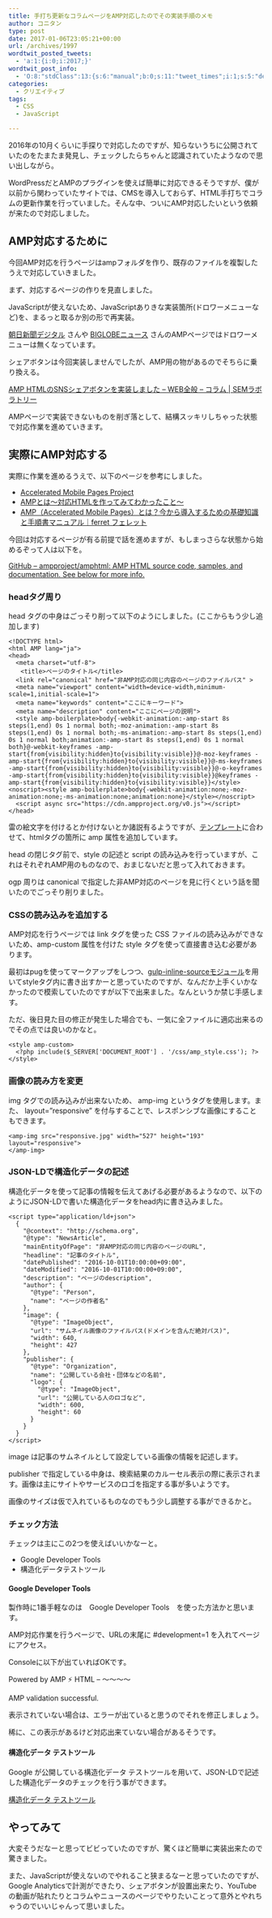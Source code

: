 ```yaml
---
title: 手打ち更新なコラムページをAMP対応したのでその実装手順のメモ
author: コニタン
type: post
date: 2017-01-06T23:05:21+00:00
url: /archives/1997
wordtwit_posted_tweets:
  - 'a:1:{i:0;i:2017;}'
wordtwit_post_info:
  - 'O:8:"stdClass":13:{s:6:"manual";b:0;s:11:"tweet_times";i:1;s:5:"delay";s:1:"0";s:7:"enabled";s:1:"1";s:10:"separation";i:60;s:7:"version";s:3:"3.7";s:14:"tweet_template";b:0;s:6:"status";i:2;s:6:"result";a:0:{}s:13:"tweet_counter";i:2;s:13:"tweet_log_ids";a:1:{i:0;i:2017;}s:9:"hash_tags";a:0:{}s:8:"accounts";a:1:{i:0;s:6:"skd_nw";}}'
categories:
  - クリエイティブ
tags:
  - CSS
  - JavaScript

---
```

2016年の10月くらいに手探りで対応したのですが、知らないうちに公開されていたのをたまたま発見し、チェックしたらちゃんと認識されていたようなので思い出しながら。

WordPressだとAMPのプラグインを使えば簡単に対応できるそうですが、僕が以前から関わっていたサイトでは、CMSを導入しておらず、HTML手打ちでコラムの更新作業を行っていました。そんな中、ついにAMP対応したいという依頼が来たので対応しました。

## AMP対応するために

今回AMP対応を行うページはampフォルダを作り、既存のファイルを複製したうえで対応していきました。

まず、対応するページの作りを見直しました。
  
JavaScriptが使えないため、JavaScriptありきな実装箇所(ドロワーメニューなど)を、まるっと取るか別の形で再実装。
  
[朝日新聞デジタル][1] さんや [BIGLOBEニュース][2] さんのAMPページではドロワーメニューは無くなっています。

シェアボタンは今回実装しませんでしたが、AMP用の物があるのでそちらに乗り換える。
  
[AMP HTMLのSNSシェアボタンを実装しました &#8211; WEB全般 &#8211; コラム | SEMラボラトリー][3]

AMPページで実装できないものを削ぎ落として、結構スッキリしちゃった状態で対応作業を進めていきます。

## 実際にAMP対応する

実際に作業を進めるうえで、以下のページを参考にしました。

  * [Accelerated Mobile Pages Project][4]
  * [AMPとは～対応HTMLを作ってみてわかったこと～][5]
  * [AMP（Accelerated Mobile Pages）とは？今から導入するための基礎知識と手順書マニュアル｜ferret フェレット][6]

今回は対応するページが有る前提で話を進めますが、もしまっさらな状態から始めるぞって人は以下を。
  
[GitHub &#8211; ampproject/amphtml: AMP HTML source code, samples, and documentation. See below for more info.][7]

### headタグ周り

head タグの中身はごっそり削って以下のようにしました。(ここからもう少し追加します)

    <!DOCTYPE html>
    <html AMP lang="ja">
    <head>
      <meta charset="utf-8">
    　　<title>ページのタイトル</title>
      <link rel="canonical" href="非AMP対応の同じ内容のページのファイルパス" >
      <meta name="viewport" content="width=device-width,minimum-scale=1,initial-scale=1">
      <meta name="keywords" content="ここにキーワード">
      <meta name="description" content="ここにページの説明">
      <style amp-boilerplate>body{-webkit-animation:-amp-start 8s steps(1,end) 0s 1 normal both;-moz-animation:-amp-start 8s steps(1,end) 0s 1 normal both;-ms-animation:-amp-start 8s steps(1,end) 0s 1 normal both;animation:-amp-start 8s steps(1,end) 0s 1 normal both}@-webkit-keyframes -amp-start{from{visibility:hidden}to{visibility:visible}}@-moz-keyframes -amp-start{from{visibility:hidden}to{visibility:visible}}@-ms-keyframes -amp-start{from{visibility:hidden}to{visibility:visible}}@-o-keyframes -amp-start{from{visibility:hidden}to{visibility:visible}}@keyframes -amp-start{from{visibility:hidden}to{visibility:visible}}</style><noscript><style amp-boilerplate>body{-webkit-animation:none;-moz-animation:none;-ms-animation:none;animation:none}</style></noscript>
      <script async src="https://cdn.ampproject.org/v0.js"></script>
    </head>
    

雷の絵文字を付けるとか付けないとか諸説有るようですが、[テンプレート][8]に合わせて、htmlタグの箇所に amp 属性を追加しています。

head の閉じタグ前で、style の記述と script の読み込みを行っていますが、これはそれぞれAMP用のものなので、おまじないだと思って入れておきます。

ogp 周りは canonical で指定した非AMP対応のページを見に行くという話を聞いたのでごっそり削りました。

### CSSの読み込みを追加する

AMP対応を行うページでは link タグを使った CSS ファイルの読み込みができないため、amp-custom 属性を付けた style タグを使って直接書き込む必要があります。

最初はpugを使ってマークアップをしつつ、[gulp-inline-sourceモジュール][9]を用いてstyleタグ内に書き出すかーと思っていたのですが、なんだか上手くいかなかったので模索していたのですが以下で出来ました。なんというか禁じ手感します。
  
ただ、後日見た目の修正が発生した場合でも、一気に全ファイルに適応出来るのでその点では良いのかなと。

    <style amp-custom>
      <?php include($_SERVER['DOCUMENT_ROOT'] . '/css/amp_style.css'); ?>
    </style>
    

### 画像の読み方を変更

img タグでの読み込みが出来ないため、 amp-img というタグを使用します。また、 layout=&#8221;responsive&#8221; を付与することで、レスポンシブな画像にすることもできます。

    <amp-img src="responsive.jpg" width="527" height="193" layout="responsive">
    </amp-img>
    

### JSON-LDで構造化データの記述

構造化データを使って記事の情報を伝えてあげる必要があるようなので、以下のようにJSON-LDで書いた構造化データをhead内に書き込みました。

    <script type="application/ld+json">
      {
        "@context": "http://schema.org",
        "@type": "NewsArticle",
        "mainEntityOfPage": "非AMP対応の同じ内容のページのURL",
        "headline": "記事のタイトル",
        "datePublished": "2016-10-01T10:00:00+09:00",
        "dateModified": "2016-10-01T10:00:00+09:00",
        "description": "ページのdescription",
        "author": {
          "@type": "Person",
          "name": "ページの作者名"
        },
        "image": {
          "@type": "ImageObject",
          "url": "サムネイル画像のファイルパス(ドメインを含んだ絶対パス)",
          "width": 640,
          "height": 427
        },
        "publisher": {
          "@type": "Organization",
          "name": "公開している会社・団体などの名前",
          "logo": {
            "@type": "ImageObject",
            "url": "公開している人のロゴなど",
            "width": 600,
            "height": 60
          }
        }
      }
    </script>
    

image は記事のサムネイルとして設定している画像の情報を記述します。
  
publisher で指定している中身は、検索結果のカルーセル表示の際に表示されます。画像は主にサイトやサービスのロゴを指定する事が多いようです。
  
画像のサイズは仮で入れているものなのでもう少し調整する事ができるかと。

### チェック方法

チェックは主にこの2つを使えばいいかなーと。

  * Google Developer Tools
  * 構造化データテストツール

#### Google Developer Tools

製作時に1番手軽なのは　Google Developer Tools　を使った方法かと思います。

AMP対応作業を行うページで、URLの末尾に #development=1 を入れてページにアクセス。
  
Consoleに以下が出ていればOKです。

Powered by AMP ⚡ HTML – 〜〜〜〜
  
AMP validation successful.

表示されていない場合は、エラーが出ていると思うのでそれを修正しましょう。
  
稀に、この表示があるけど対応出来ていない場合があるそうです。

#### 構造化データ テストツール

Google が公開している構造化データ テストツールを用いて、JSON-LDで記述した構造化データのチェックを行う事ができます。
  
[構造化データ テストツール][10]

## やってみて

大変そうだなーと思ってビビっていたのですが、驚くほど簡単に実装出来たので驚きました。
  
また、JavaScriptが使えないのでやれること狭まるなーと思っていたのですが、Google Analyticsで計測ができたり、シェアボタンが設置出来たり、YouTubeの動画が貼れたりとコラムやニュースのページでやりたいことって意外とやれちゃうのでいいじゃんって思いました。

 [1]: http://www.asahi.com/sp/
 [2]: https://news.biglobe.ne.jp/
 [3]: http://www.oosaka-web.jp/column/web/160527/
 [4]: https://www.ampproject.org/docs/get_started/create
 [5]: https://www.brain-solution.net/blog/seo/amp-html/
 [6]: https://ferret-plus.com/4005
 [7]: https://github.com/ampproject/amphtml
 [8]: https://www.ampproject.org/docs/get_started/create/basic_markup
 [9]: https://www.npmjs.com/package/gulp-inline-source
 [10]: https://search.google.com/structured-data/testing-tool/u/0/